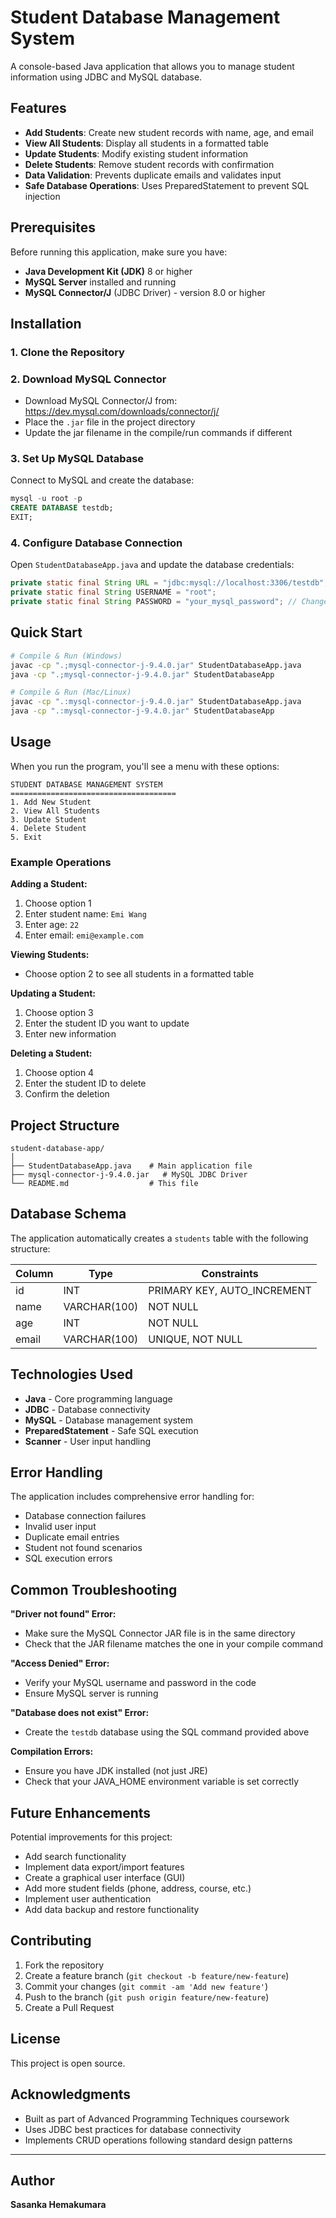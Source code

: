 # Student Database Management System

A console-based Java application that allows you to manage student information using JDBC and MySQL database.

## Features

- **Add Students**: Create new student records with name, age, and email
- **View All Students**: Display all students in a formatted table
- **Update Students**: Modify existing student information
- **Delete Students**: Remove student records with confirmation
- **Data Validation**: Prevents duplicate emails and validates input
- **Safe Database Operations**: Uses PreparedStatement to prevent SQL injection

## Prerequisites

Before running this application, make sure you have:

- **Java Development Kit (JDK)** 8 or higher
- **MySQL Server** installed and running
- **MySQL Connector/J** (JDBC Driver) - version 8.0 or higher

## Installation

### 1. Clone the Repository

### 2. Download MySQL Connector

- Download MySQL Connector/J from: https://dev.mysql.com/downloads/connector/j/
- Place the `.jar` file in the project directory
- Update the jar filename in the compile/run commands if different

### 3. Set Up MySQL Database

Connect to MySQL and create the database:

```sql
mysql -u root -p
CREATE DATABASE testdb;
EXIT;
```

### 4. Configure Database Connection

Open `StudentDatabaseApp.java` and update the database credentials:

```java
private static final String URL = "jdbc:mysql://localhost:3306/testdb";
private static final String USERNAME = "root";
private static final String PASSWORD = "your_mysql_password"; // Change this
```

## Quick Start

```bash
# Compile & Run (Windows)
javac -cp ".;mysql-connector-j-9.4.0.jar" StudentDatabaseApp.java
java -cp ".;mysql-connector-j-9.4.0.jar" StudentDatabaseApp

# Compile & Run (Mac/Linux)  
javac -cp ".:mysql-connector-j-9.4.0.jar" StudentDatabaseApp.java
java -cp ".:mysql-connector-j-9.4.0.jar" StudentDatabaseApp
```

## Usage

When you run the program, you'll see a menu with these options:

```
STUDENT DATABASE MANAGEMENT SYSTEM
=====================================
1. Add New Student
2. View All Students
3. Update Student
4. Delete Student
5. Exit
```

### Example Operations

**Adding a Student:**
1. Choose option 1
2. Enter student name: `Emi Wang`
3. Enter age: `22`
4. Enter email: `emi@example.com`

**Viewing Students:**
- Choose option 2 to see all students in a formatted table

**Updating a Student:**
1. Choose option 3
2. Enter the student ID you want to update
3. Enter new information

**Deleting a Student:**
1. Choose option 4
2. Enter the student ID to delete
3. Confirm the deletion

## Project Structure

```
student-database-app/
│
├── StudentDatabaseApp.java    # Main application file
├── mysql-connector-j-9.4.0.jar   # MySQL JDBC Driver
└── README.md                  # This file
```

## Database Schema

The application automatically creates a `students` table with the following structure:

| Column | Type | Constraints |
|--------|------|-------------|
| id | INT | PRIMARY KEY, AUTO_INCREMENT |
| name | VARCHAR(100) | NOT NULL |
| age | INT | NOT NULL |
| email | VARCHAR(100) | UNIQUE, NOT NULL |

## Technologies Used

- **Java** - Core programming language
- **JDBC** - Database connectivity
- **MySQL** - Database management system
- **PreparedStatement** - Safe SQL execution
- **Scanner** - User input handling

## Error Handling

The application includes comprehensive error handling for:

- Database connection failures
- Invalid user input
- Duplicate email entries
- Student not found scenarios
- SQL execution errors

## Common Troubleshooting

**"Driver not found" Error:**
- Make sure the MySQL Connector JAR file is in the same directory
- Check that the JAR filename matches the one in your compile command

**"Access Denied" Error:**
- Verify your MySQL username and password in the code
- Ensure MySQL server is running

**"Database does not exist" Error:**
- Create the `testdb` database using the SQL command provided above

**Compilation Errors:**
- Ensure you have JDK installed (not just JRE)
- Check that your JAVA_HOME environment variable is set correctly

## Future Enhancements

Potential improvements for this project:
- Add search functionality
- Implement data export/import features
- Create a graphical user interface (GUI)
- Add more student fields (phone, address, course, etc.)
- Implement user authentication
- Add data backup and restore functionality

## Contributing

1. Fork the repository
2. Create a feature branch (`git checkout -b feature/new-feature`)
3. Commit your changes (`git commit -am 'Add new feature'`)
4. Push to the branch (`git push origin feature/new-feature`)
5. Create a Pull Request

## License

This project is open source.

## Acknowledgments

- Built as part of Advanced Programming Techniques coursework
- Uses JDBC best practices for database connectivity
- Implements CRUD operations following standard design patterns

---

## Author

**Sasanka Hemakumara**
